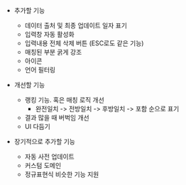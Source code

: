 * 추가할 기능
  - 데이터 출처 및 최종 업데이트 일자 표기
  - 입력창 자동 활성화
  - 입력내용 전체 삭제 버튼 (ESC로도 같은 기능)
  - 매칭된 부분 굵게 강조
  - 아이콘
  - 언어 필터링

* 개선할 기능
  - 랭킹 기능. 혹은 매칭 로직 개선
    - 완전일치 -> 전방일치 -> 후방일치 -> 포함 순으로 표기
  - 결과 많을 때 버벅임 개선
  - UI 다듬기

* 장기적으로 추가할 기능
  - 자동 사전 업데이트
  - 커스텀 도메인
  - 정규표현식 비슷한 기능 지원
